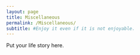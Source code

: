 ```yaml
---
layout: page
title: Miscellaneous
permalink: /Miscellaneous/
subtitle: #Enjoy it even if it is not enjoyable.
---
```


Put your life story here.
